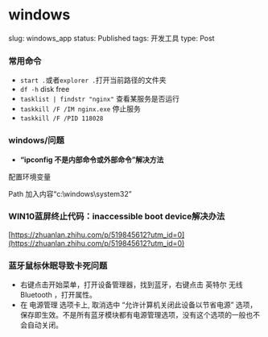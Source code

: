 # windows

slug: windows_app
status: Published
tags: 开发工具
type: Post

### 常用命令

- `start .`或者`explorer .`打开当前路径的文件夹
- `df -h` disk free
- `tasklist | findstr "nginx"` 查看某服务是否运行
- `taskkill /F /IM nginx.exe` 停止服务
- `taskkill /F /PID 118028`

### windows/问题

- **“ipconfig 不是内部命令或外部命令”解决方法**

配置环境变量

Path 加入内容“c:\windows\system32”

### ****WIN10蓝屏终止代码：inaccessible boot device解决办法****

[https://zhuanlan.zhihu.com/p/519845612?utm_id=0](https://zhuanlan.zhihu.com/p/519845612?utm_id=0)

### 蓝牙鼠标休眠导致卡死问题

- 右键点击开始菜单，打开设备管理器，找到蓝牙，右键点击 英特尔 无线 Bluetooth ，打开属性。
- 在 电源管理 选项卡上, 取消选中 “允许计算机关闭此设备以节省电源” 选项，保存即生效。不是所有蓝牙模块都有电源管理选项，没有这个选项的一般也不会自动关闭。

